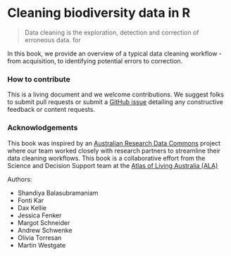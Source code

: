 # Cleaning biodiversity data in R

> Data cleaning is the exploration, detection and correction of erroneous data.
for

In this book, we provide an overview of a typical data cleaning workflow - from acquisition, to identifying potential errors to correction.

### How to contribute

This is a living document and we welcome contributions. We suggest folks to submit pull requests or submit a [GitHub issue](https://github.com/AtlasOfLivingAustralia/cleaning_data/issues) detailing any constructive feedback or content requests.

### Acknowlodgements

This book was inspired by an [Australian Research Data Commons](https://ardc.edu.au/) project where our team worked closely with research partners to streamline their data cleaning workflows. This book is a collaborative effort from the Science and Decision Support team at the [Atlas of Living Australia (ALA)](https://www.ala.org.au/)

Authors:

- Shandiya Balasubramaniam
- Fonti Kar
- Dax Kellie
- Jessica Fenker
- Margot Schneider
- Andrew Schwenke
- Olivia Torresan
- Martin Westgate
